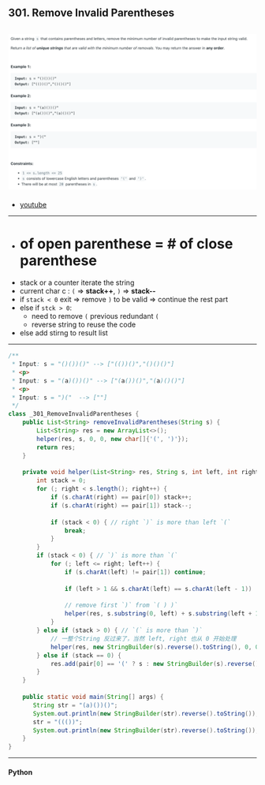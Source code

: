 ## 301. Remove Invalid Parentheses
![](img/2024-08-30-17-28-22.png)
---

- [youtube](https://youtu.be/lEMDEmQje1Q?t=990)

---
- # of open parenthese = # of close parenthese
- stack or a counter iterate the string
- current char c : `(` => **stack++**, `)` => **stack--**
- if `stack < 0` exit => remove `)` to be valid => continue the rest part
- else if `stck > 0`:
  - need to remove `(` previous redundant `(`
  - reverse string to reuse the code
- else add stirng to result list   

---


```java
/**
 * Input: s = "()())()" --> ["(())()","()()()"]
 * <p>
 * Input: s = "(a)())()" --> ["(a())()","(a)()()"]
 * <p>
 * Input: s = ")("  --> [""]
 */
class _301_RemoveInvalidParentheses {
    public List<String> removeInvalidParentheses(String s) {
        List<String> res = new ArrayList<>();
        helper(res, s, 0, 0, new char[]{'(', ')'});
        return res;
    }

    private void helper(List<String> res, String s, int left, int right, char[] pair) {
        int stack = 0;
        for (; right < s.length(); right++) {
            if (s.charAt(right) == pair[0]) stack++;
            if (s.charAt(right) == pair[1]) stack--;

            if (stack < 0) { // right `)` is more than left `(`
                break;
            }
        }
        if (stack < 0) { // `)` is more than `(`
            for (; left <= right; left++) {
                if (s.charAt(left) != pair[1]) continue;

                if (left > 1 && s.charAt(left) == s.charAt(left - 1))  continue;

                // remove first `)` from `( ) )`
                helper(res, s.substring(0, left) + s.substring(left + 1), left, right, pair);
            }
        } else if (stack > 0) { // `(` is more than `)`
            // 一整个String 反过来了，当然 left, right 也从 0 开始处理
            helper(res, new StringBuilder(s).reverse().toString(), 0, 0, new char[]{')','('});
        } else if (stack == 0) {
            res.add(pair[0] == '(' ? s : new StringBuilder(s).reverse().toString());
        }
    }

    public static void main(String[] args) {
       String str = "(a)())()";
       System.out.println(new StringBuilder(str).reverse().toString()); // `)())()a(`
       str = "((())";
       System.out.println(new StringBuilder(str).reverse().toString()); // `))(((`
    }
}
```
---

#### Python